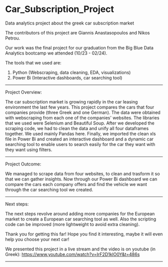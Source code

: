 # Car_Subscription_Project
 Data analytics project about the greek car subscription market

 The contributors of this project are Giannis Anastasopoulos and Nikos Petrou.

 Our work was the final project for our graduation from the Big Blue Data Analytics bootcamp we attended (10/23 - 02/24).

 The tools that we used are:
 
 1) Python (Webscraping, data cleaning, EDA, visualizations)
 2) Power Bi (Interactive dashboards, car searching tool)


 -----------------------------------------------------------------------------------------------------
Project Overview:

 The car subscription market is growing rapidly in the car leasing environment the last few years.
 This project compares the cars that four companies provide (three Greek and one German).
 The data were obtained with webscraping from each one of the companies' websites. The libraries that we used were Selenium and Beautiful Soup.
 After we developed the scraping code, we had to clean the data and unify all four dataframes together. We used mainly Pandas here.
 Finally, we imported the clean xls file in Power Bi and created an interactive dashboard and a dynamic car searching tool to enable users to search easily for the car they want with they want using filters.

 -----------------------------------------------------------------------------------------------------

 Project Outcome:

 We managed to scrape data from four websites, to clean and trasform it so that we can gather insights. Now through our Power Bi dashboard we can compare the cars each company offers and find the vehicle we want through the car searching tool we created.

 -----------------------------------------------------------------------------------------------------

 Next steps:

 The next steps revolve around adding more companies for the European market to create a European car searching tool as well. Also the scripting code can be improved (more lightweight to avoid extra cleaning).

 Thank you for getting this far! Hope you find it interesting, maybe it will even help you choose your next car!

 We presented this project in a live stream and the video is on youtube (in Greek): https://www.youtube.com/watch?v=IrF2D1klO0Y&t=486s 

 -----------------------------------------------------------------------------------------------------
